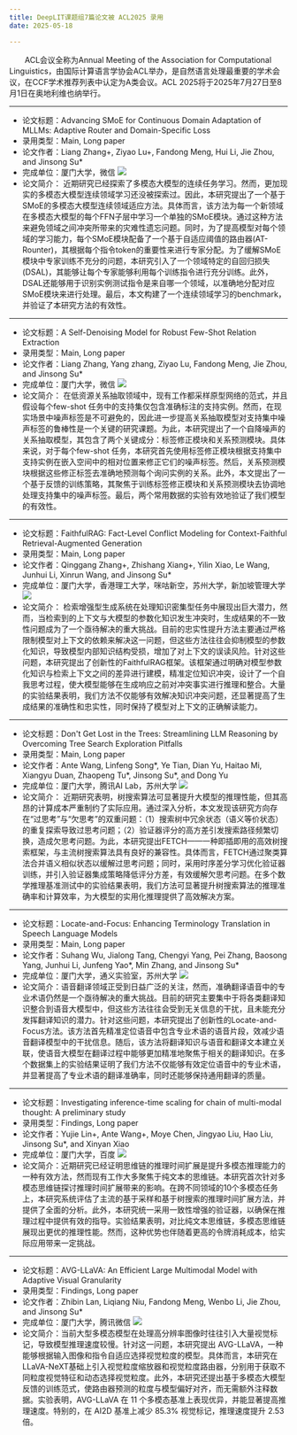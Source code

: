 ```yaml
---
title: DeepLIT课题组7篇论文被 ACL2025 录用
date: 2025-05-18

---
```

&emsp;&emsp;ACL会议全称为Annual Meeting of the Association for Computational Linguistics，由国际计算语言学协会ACL举办，是自然语言处理最重要的学术会议，在CCF学术推荐列表中认定为A类会议。‌ACL 2025将于2025年7月27日至8月1日在奥地利维也纳举行。
<!--more-->
- - - 
- 论文标题：Advancing SMoE for Continuous Domain Adaptation of MLLMs: Adaptive Router and Domain-Specific Loss
- 录用类型：Main, Long paper
- 论文作者：Liang Zhang+, Ziyao Lu+, Fandong Meng, Hui Li, Jie Zhou, and Jinsong Su\*
- 完成单位：厦门大学，微信
![](1.jpg)
- 论文简介：
近期研究已经探索了多模态大模型的连续任务学习。然而，更加现实的多模态大模型连续领域学习还没被探索过。因此，本研究提出了一个基于SMoE的多模态大模型连续领域适应方法。具体而言，该方法为每一个新领域在多模态大模型的每个FFN子层中学习一个单独的SMoE模块。通过这种方法来避免领域之间冲突所带来的灾难性遗忘问题。同时，为了提高模型对每个领域的学习能力，每个SMoE模块配备了一个基于自适应阈值的路由器(AT-Rounter)，其根据每个指令token的重要性来进行专家分配。为了缓解SMoE模块中专家训练不充分的问题，本研究引入了一个领域特定的自回归损失 (DSAL)，其能够让每个专家能够利用每个训练指令进行充分训练。此外，DSAL还能够用于识别实例测试指令是来自哪一个领域，以准确地分配对应SMoE模块来进行处理。最后，本文构建了一个连续领域学习的benchmark，并验证了本研究方法的有效性。
- - -
- 论文标题：A Self-Denoising Model for Robust Few-Shot Relation Extraction
- 录用类型：Main, Long paper
- 论文作者：Liang Zhang, Yang zhang, Ziyao Lu, Fandong Meng, Jie Zhou, and Jinsong Su\*
- 完成单位：厦门大学，微信
![](2.jpg)
- 论文简介：
在低资源关系抽取领域中，现有工作都采样原型网络的范式，并且假设每个few-shot 任务中的支持集仅包含准确标注的支持实例。然而，在现实场景中噪声标签是不可避免的，因此进一步提高关系抽取模型对支持集中噪声标签的鲁棒性是一个关键的研究课题。为此，本研究提出了一个自降噪声的关系抽取模型，其包含了两个关键成分：标签修正模块和关系预测模块。具体来说，对于每个few-shot 任务，本研究首先使用标签修正模块根据支持集中支持实例在嵌入空间中的相对位置来修正它们的噪声标签。然后，关系预测模块根据这些修正标签去准确地预测每个询问实例的关系。此外，本文提出了一个基于反馈的训练策略，其聚焦于训练标签修正模块和关系预测模块去协调地处理支持集中的噪声标签。最后，两个常用数据的实验有效地验证了我们模型的有效性。
- - -
- 论文标题：FaithfulRAG: Fact-Level Conflict Modeling for Context-Faithful Retrieval-Augmented Generation
- 录用类型：Main, Long paper
- 论文作者：Qinggang Zhang+, Zhishang Xiang+, Yilin Xiao, Le Wang, Junhui Li, Xinrun Wang, and Jinsong Su\*
- 完成单位：厦门大学，香港理工大学，咪咕新空，苏州大学，新加坡管理大学
![](3.jpg)
- 论文简介：
检索增强型生成系统在处理知识密集型任务中展现出巨大潜力，然而，当检索到的上下文与大模型的参数化知识发生冲突时，生成结果的不一致性问题成为了一个亟待解决的重大挑战。目前的忠实性提升方法主要通过严格限制模型对上下文的依赖来解决这一问题，但这些方法往往会抑制模型的参数化知识，导致模型内部知识结构受损，增加了对上下文的误读风险。针对这些问题，本研究提出了创新性的FaithfulRAG框架。该框架通过明确对模型参数化知识与检索上下文之间的差异进行建模，精准定位知识冲突，设计了一个自我思考过程，使大模型能够在生成响应之前对冲突事实进行推理和整合。大量的实验结果表明，我们方法不仅能够有效解决知识冲突问题，还显著提高了生成结果的准确性和忠实性，同时保持了模型对上下文的正确解读能力。
- - -
- 论文标题：Don't Get Lost in the Trees: Streamlining LLM Reasoning by Overcoming Tree Search Exploration Pitfalls
- 录用类型：Main, Long paper
- 论文作者：Ante Wang, Linfeng Song\*, Ye Tian, Dian Yu, Haitao Mi, Xiangyu Duan, Zhaopeng Tu\*, Jinsong Su\*, and Dong Yu
- 完成单位：厦门大学，腾讯AI Lab，苏州大学
![](4.jpg)
- 论文简介：
近期研究表明，树搜索算法可显著提升大模型的推理性能，但其高昂的计算成本严重制约了实际应用。通过深入分析，本文发现该研究方向存在“过思考”与“欠思考”的双重问题：（1）搜索树中冗余状态（语义等价状态）的重复探索导致过思考问题；（2）验证器评分的高方差引发搜索路径频繁切换，造成欠思考问题。为此，本研究提出FETCH——一种即插即用的高效树搜索框架，与主流树搜索算法具有良好的兼容性。具体而言，FETCH通过聚类算法合并语义相似状态以缓解过思考问题；同时，采用时序差分学习优化验证器训练，并引入验证器集成策略降低评分方差，有效缓解欠思考问题。在多个数学推理基准测试中的实验结果表明，我们方法可显著提升树搜索算法的推理准确率和计算效率，为大模型的实用化推理提供了高效解决方案。
- - -
- 论文标题：Locate-and-Focus: Enhancing Terminology Translation in Speech Language Models
- 录用类型：Main, Long paper
- 论文作者：Suhang Wu, Jialong Tang, Chengyi Yang, Pei Zhang, Baosong Yang, Junhui Li, Junfeng Yao\*, Min Zhang, and Jinsong Su\*
- 完成单位：厦门大学，通义实验室，苏州大学
![](5.jpg)
- 论文简介：语音翻译领域正受到日益广泛的关注，然而，准确翻译语音中的专业术语仍然是一个亟待解决的重大挑战。目前的研究主要集中于将各类翻译知识整合到语音大模型中，但这些方法往往会受到无关信息的干扰，且未能充分发挥翻译知识的潜力。针对这些问题，本研究提出了创新性的Locate-and-Focus方法。该方法首先精准定位语音中包含专业术语的语音片段，效减少语音翻译模型中的干扰信息。随后，该方法将翻译知识与语音和翻译文本建立关联，使语音大模型在翻译过程中能够更加精准地聚焦于相关的翻译知识。在多个数据集上的实验结果证明了我们方法不仅能够有效定位语音中的专业术语，并显著提高了专业术语的翻译准确率，同时还能够保持通用翻译的质量。
- - -
- 论文标题：Investigating inference-time scaling for chain of multi-modal thought: A preliminary study
- 录用类型：Findings, Long paper
- 论文作者：Yujie Lin+, Ante Wang+, Moye Chen, Jingyao Liu, Hao Liu, Jinsong Su\*, and Xinyan Xiao
- 完成单位：厦门大学，百度
![](6.jpg)
- 论文简介：近期研究已经证明思维链的推理时间扩展是提升多模态推理能力的一种有效方法，然而现有工作大多聚焦于纯文本的思维链。本研究首次针对多模态思维链探讨推理时间扩展带来的影响。在跨不同领域的10个多模态任务上，本研究系统评估了主流的基于采样和基于树搜索的推理时间扩展方法，并提供了全面的分析。此外，本研究统一采用一致性增强的验证器，以确保在推理过程中提供有效的指导。实验结果表明，对比纯文本思维链，多模态思维链展现出更优的推理性能。然而，这种优势也伴随着更高的令牌消耗成本，给实际应用带来一定挑战。
- - -
- 论文标题：AVG-LLaVA: An Efficient Large Multimodal Model with Adaptive Visual Granularity
- 录用类型：Findings, Long paper
- 论文作者：Zhibin Lan, Liqiang Niu, Fandong Meng, Wenbo Li, Jie Zhou, and Jinsong Su\*
- 完成单位：厦门大学，腾讯微信
![](7.jpg)
- 论文简介：当前大型多模态模型在处理高分辨率图像时往往引入大量视觉标记，导致模型推理速度较慢。针对这一问题，本研究提出 AVG-LLaVA，一种能够根据输入图像和指令自适应选择视觉粒度的模型。具体而言，本研究在 LLaVA-NeXT基础上引入视觉粒度缩放器和视觉粒度路由器，分别用于获取不同粒度视觉特征和动态选择视觉粒度。此外，本研究还提出基于多模态大模型反馈的训练范式，使路由器预测的粒度与模型偏好对齐，而无需额外注释数据。实验表明，AVG-LLaVA 在 11 个多模态基准上表现优异，并能显著提高推理速度。特别的，在 AI2D 基准上减少 85.3% 视觉标记，推理速度提升 2.53 倍。
